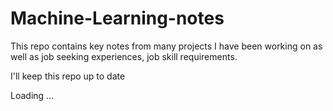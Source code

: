 # Machine-Learning-notes

This repo contains key notes from many projects I have been working on as well as job seeking experiences, job skill requirements.

I'll keep this repo up to date 

Loading ...
